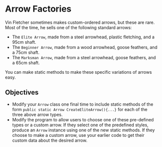 # Arrow Factories

Vin Fletcher sometimes makes custom-ordered arrows, but these are rare. Most of the time, he sells one of the following standard arrows:

- The `Elite Arrow`, made from a steel arrowhead, plastic fletching, and a 95cm shaft.
- The `Beginner Arrow`, made from a wood arrowhead, goose feathers, and a 75cm shaft.
- The `Marksman Arrow`, made from a steel arrowhead, goose feathers, and a 65cm shaft.

You can make static methods to make these specific variations of arrows easy.

## Objectives

- Modify your `Arrow` class one final time to include static methods of the form `public static Arrow CreateEliteArrow(){...}` for each of the three above arrow types.
- Modify the program to allow users to choose one of these pre-defined types or a custom arrow. If they select one of the predefined styles, produce an `Arrow` instance using one of the new static methods. If they choose to make a custom arrow, use your earlier code to get their custom data about the desired arrow.
